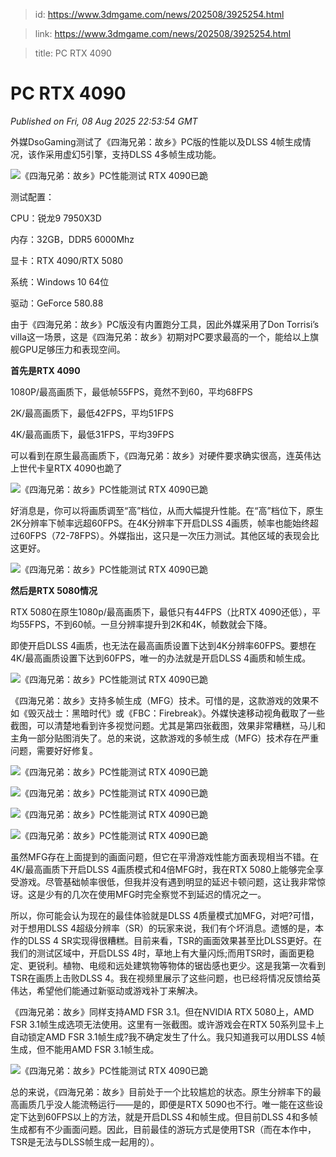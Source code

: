> id: https://www.3dmgame.com/news/202508/3925254.html

> link: https://www.3dmgame.com/news/202508/3925254.html

> title: PC RTX 4090

# PC RTX 4090
_Published on Fri, 08 Aug 2025 22:53:54 GMT_

外媒DsoGaming测试了《四海兄弟：故乡》PC版的性能以及DLSS 4帧生成情况，该作采用虚幻5引擎，支持DLSS 4多帧生成功能。

![《四海兄弟：故乡》PC性能测试 RTX 4090已跪](https://img.3dmgame.com/uploads/images/news/20250809/1754693487_240431.jpg)

测试配置：

CPU：锐龙9 7950X3D

内存：32GB，DDR5 6000Mhz

显卡：RTX 4090/RTX 5080

系统：Windows 10 64位

驱动：GeForce 580.88

由于《四海兄弟：故乡》PC版没有内置跑分工具，因此外媒采用了Don Torrisi’s villa这一场景，这是《四海兄弟：故乡》初期对PC要求最高的一个，能给以上旗舰GPU足够压力和表现空间。

**首先是RTX 4090**

1080P/最高画质下，最低帧55FPS，竟然不到60，平均68FPS

2K/最高画质下，最低42FPS，平均51FPS

4K/最高画质下，最低31FPS，平均39FPS

可以看到在原生最高画质下，《四海兄弟：故乡》对硬件要求确实很高，连英伟达上世代卡皇RTX 4090也跪了

![《四海兄弟：故乡》PC性能测试 RTX 4090已跪](https://img.3dmgame.com/uploads/images/news/20250809/1754693206_197276_png_r.webp)

好消息是，你可以将画质调至“高”档位，从而大幅提升性能。在“高”档位下，原生2K分辨率下帧率远超60FPS。在4K分辨率下开启DLSS 4画质，帧率也能始终超过60FPS（72-78FPS）。外媒指出，这只是一次压力测试。其他区域的表现会比这更好。

![《四海兄弟：故乡》PC性能测试 RTX 4090已跪](https://img.3dmgame.com/uploads/images/news/20250809/1754693206_127837_png_r.webp)

**然后是RTX 5080情况**

RTX 5080在原生1080p/最高画质下，最低只有44FPS（比RTX 4090还低），平均55FPS，不到60帧。一旦分辨率提升到2K和4K，帧数就会下降。

即使开启DLSS 4画质，也无法在最高画质设置下达到4K分辨率60FPS。要想在4K/最高画质设置下达到60FPS，唯一的办法就是开启DLSS 4画质和帧生成。

![《四海兄弟：故乡》PC性能测试 RTX 4090已跪](https://img.3dmgame.com/uploads/images/news/20250809/1754693206_591579_png_r.webp)

《四海兄弟：故乡》支持多帧生成（MFG）技术。可惜的是，这款游戏的效果不如《毁灭战士：黑暗时代》或《FBC：Firebreak》。外媒快速移动视角截取了一些截图，可以清楚地看到许多视觉问题。尤其是第四张截图，效果非常糟糕，马儿和主角一部分贴图消失了。总的来说，这款游戏的多帧生成（MFG）技术存在严重问题，需要好好修复。

![《四海兄弟：故乡》PC性能测试 RTX 4090已跪](https://img.3dmgame.com/uploads/images/news/20250809/1754693206_582716_jpg_r.jpg)

![《四海兄弟：故乡》PC性能测试 RTX 4090已跪](https://img.3dmgame.com/uploads/images/news/20250809/1754693348_942448_jpg_r.jpg)

![《四海兄弟：故乡》PC性能测试 RTX 4090已跪](https://img.3dmgame.com/uploads/images/news/20250809/1754693348_864529_jpg_r.jpg)

![《四海兄弟：故乡》PC性能测试 RTX 4090已跪](https://img.3dmgame.com/uploads/images/news/20250809/1754693347_567474_jpg_r.jpg)

虽然MFG存在上面提到的画面问题，但它在平滑游戏性能方面表现相当不错。在4K/最高画质下开启DLSS 4画质模式和4倍MFG时，我在RTX 5080上能够完全享受游戏。尽管基础帧率很低，但我并没有遇到明显的延迟卡顿问题，这让我非常惊讶。这是少有的几次在使用MFG时完全察觉不到延迟的情况之一。

所以，你可能会认为现在的最佳体验就是DLSS 4质量模式加MFG，对吧?可惜，对于想用DLSS 4超级分辨率（SR）的玩家来说，我们有个坏消息。遗憾的是，本作的DLSS 4 SR实现得很糟糕。目前来看，TSR的画面效果甚至比DLSS更好。在我们的测试区域中，开启DLSS 4时，草地上有大量闪烁;而用TSR时，画面更稳定、更锐利。植物、电缆和远处建筑物等物体的锯齿感也更少。这是我第一次看到TSR在画质上击败DLSS 4。我在视频里展示了这些问题，也已经将情况反馈给英伟达，希望他们能通过新驱动或游戏补丁来解决。

《四海兄弟：故乡》同样支持AMD FSR 3.1。但在NVIDIA RTX 5080上，AMD FSR 3.1帧生成选项无法使用。这里有一张截图。或许游戏会在RTX 50系列显卡上自动锁定AMD FSR 3.1帧生成?我不确定发生了什么。我只知道我可以用DLSS 4帧生成，但不能用AMD FSR 3.1帧生成。

![《四海兄弟：故乡》PC性能测试 RTX 4090已跪](https://img.3dmgame.com/uploads/images/news/20250809/1754693348_365494_jpg_r.jpg)

总的来说，《四海兄弟：故乡》目前处于一个比较尴尬的状态。原生分辨率下的最高画质几乎没人能流畅运行——是的，即便是RTX 5090也不行。唯一能在这些设定下达到60FPS以上的方法，就是开启DLSS 4和帧生成。但目前DLSS 4和多帧生成都有不少画面问题。因此，目前最佳的游玩方式是使用TSR（而在本作中，TSR是无法与DLSS帧生成一起用的）。
